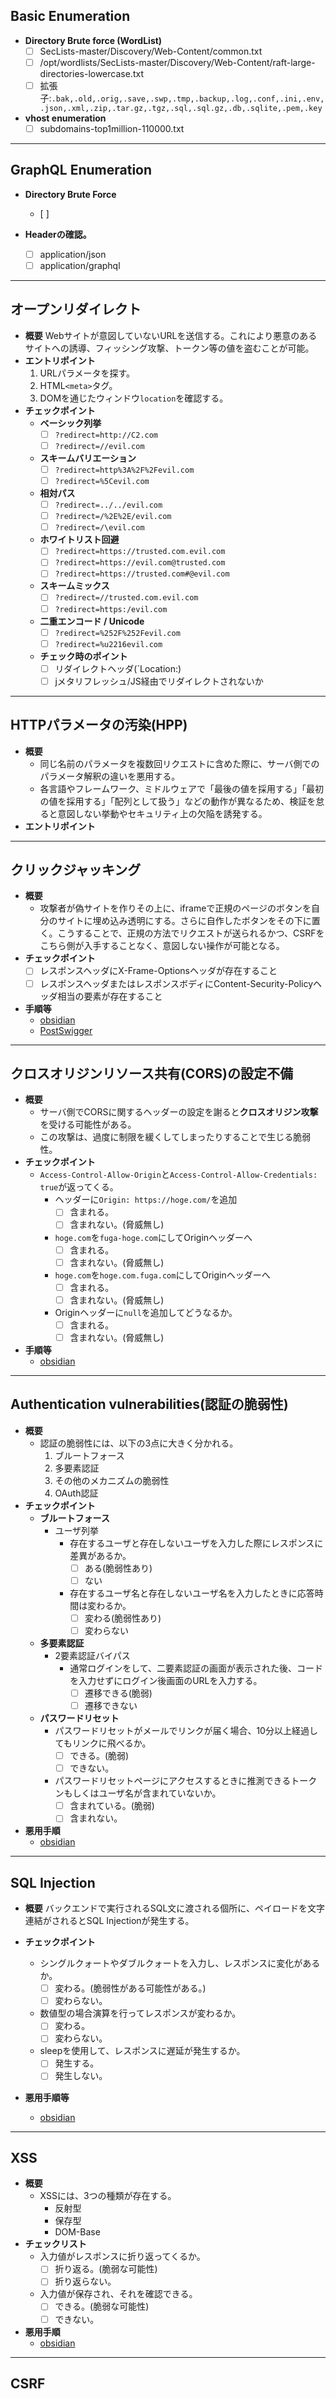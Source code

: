 ## Basic Enumeration
- **Directory Brute force (WordList)**
	- [ ] SecLists-master/Discovery/Web-Content/common.txt
	- [ ] /opt/wordlists/SecLists-master/Discovery/Web-Content/raft-large-directories-lowercase.txt
	- [ ] 拡張子:`.bak,.old,.orig,.save,.swp,.tmp,.backup,.log,.conf,.ini,.env,.json,.xml,.zip,.tar.gz,.tgz,.sql,.sql.gz,.db,.sqlite,.pem,.key`

- **vhost enumeration**
	- [ ] subdomains-top1million-110000.txt

---
## GraphQL  Enumeration
- **Directory Brute Force**
	- [ ] 

- **Headerの確認。**
	- [ ] application/json
	- [ ] application/graphql

---
## オープンリダイレクト
- **概要**
	Webサイトが意図していないURLを送信する。これにより悪意のあるサイトへの誘導、フィッシング攻撃、トークン等の値を盗むことが可能。
- **エントリポイント**
	1. URLパラメータを探す。
	2. HTML`<meta>`タグ。
	3. DOMを通じたウィンドウ`location`を確認する。
- **チェックポイント**
	- **ベーシック列挙**
		- [ ] `?redirect=http://C2.com`
		- [ ] `?redirect=//evil.com`
	- **スキームバリエーション**
		- [ ] `?redirect=http%3A%2F%2Fevil.com`
		- [ ] `?redirect=%5Cevil.com`
	- **相対パス**
		- [ ] `?redirect=../../evil.com`
		- [ ] `?redirect=/%2E%2E/evil.com`
		- [ ] `?redirect=/\evil.com`
	- **ホワイトリスト回避**
		- [ ] `?redirect=https://trusted.com.evil.com`
		- [ ] `?redirect=https://evil.com@trusted.com`
		- [ ] `?redirect=https://trusted.com#@evil.com`
	- **スキームミックス**
		- [ ] `?redirect=//trusted.com.evil.com`
		- [ ] `?redirect=https:/evil.com`
	- **二重エンコード / Unicode**
		- [ ] `?redirect=%252F%252Fevil.com`
		- [ ] `?redirect=%u2216evil.com`
	- **チェック時のポイント**
		- [ ] リダイレクトヘッダ(`Location:)
		- [ ] jメタリフレッシュ/JS経由でリダイレクトされないか

---
## HTTPパラメータの汚染(HPP)
- **概要**
	- 同じ名前のパラメータを複数回リクエストに含めた際に、サーバ側でのパラメータ解釈の違いを悪用する。
	- 各言語やフレームワーク、ミドルウェアで「最後の値を採用する」「最初の値を採用する」「配列として扱う」などの動作が異なるため、検証を怠ると意図しない挙動やセキュリティ上の欠陥を誘発する。
- **エントリポイント**

---
## クリックジャッキング

- **概要**
	- 攻撃者が偽サイトを作りその上に、iframeで正規のページのボタンを自分のサイトに埋め込み透明にする。さらに自作したボタンをその下に置く。こうすることで、正規の方法でリクエストが送られるかつ、CSRFをこちら側が入手することなく、意図しない操作が可能となる。
- **チェックポイント**
	- [ ] レスポンスヘッダにX-Frame-Optionsヘッダが存在すること
	- [ ] レスポンスヘッダまたはレスポンスボディにContent-Security-Policyヘッダ相当の要素が存在すること
- **手順等**
	- [obsidian](obsidian://open?vault=CheatSheet&file=ChatSheet%2F%E8%84%86%E5%BC%B1%E6%80%A7%E5%88%A5%2FWeb%2FClickJacking)
	- [PostSwigger](https://portswigger.net/web-security/clickjacking#what-is-clickjacking)
---
## クロスオリジンリソース共有(CORS)の設定不備
- **概要**
	- サーバ側でCORSに関するヘッダーの設定を謝ると**クロスオリジン攻撃**を受ける可能性がある。
	- この攻撃は、過度に制限を緩くしてしまったりすることで生じる脆弱性。
- **チェックポイント**
	- `Access-Control-Allow-Origin`と`Access-Control-Allow-Credentials: true`が返ってくる。
		- ヘッダーに`Origin: https://hoge.com/`を追加
			- [ ] 含まれる。
			- [ ] 含まれない。(脅威無し)
		- `hoge.com`を`fuga-hoge.com`にしてOriginヘッダーへ
			- [ ] 含まれる。
			- [ ] 含まれない。(脅威無し)
		- `hoge.com`を`hoge.com.fuga.com`にしてOriginヘッダーへ
			- [ ] 含まれる。
			- [ ] 含まれない。(脅威無し)
		- Originヘッダーに`null`を追加してどうなるか。
			- [ ] 含まれる。
			- [ ] 含まれない。(脅威無し)
- **手順等**
	- [obsidian](obsidian://open?vault=CheatSheet&file=ChatSheet%2F%E8%84%86%E5%BC%B1%E6%80%A7%E5%88%A5%2FWeb%2F%E3%82%AF%E3%83%AD%E3%82%B9%E3%82%AA%E3%83%AA%E3%82%B8%E3%83%B3%E3%83%AA%E3%82%BD%E3%83%BC%E3%82%B9%E5%85%B1%E6%9C%89(CORS))
---
## Authentication vulnerabilities(認証の脆弱性)
- **概要**
	- 認証の脆弱性には、以下の3点に大きく分かれる。
		1. ブルートフォース
		2. 多要素認証
		3. その他のメカニズムの脆弱性
		4. OAuth認証
- **チェックポイント**
	- **ブルートフォース**
		- ユーザ列挙
			- 存在するユーザと存在しないユーザを入力した際にレスポンスに差異があるか。
				- [ ] ある(脆弱性あり)
				- [ ] ない
			- 存在するユーザ名と存在しないユーザ名を入力したときに応答時間は変わるか。
				- [ ] 変わる(脆弱性あり)
				- [ ] 変わらない
	- **多要素認証**
		- 2要素認証バイパス
			- 通常ログインをして、二要素認証の画面が表示された後、コードを入力せずにログイン後画面のURLを入力する。
				- [ ] 遷移できる(脆弱)
				- [ ] 遷移できない
	- **パスワードリセット**
		- パスワードリセットがメールでリンクが届く場合、10分以上経過してもリンクに飛べるか。
			- [ ] できる。(脆弱)
			- [ ] できない。
		- パスワードリセットページにアクセスするときに推測できるトークンもしくはユーザ名が含まれていないか。
			- [ ] 含まれている。(脆弱)
			- [ ] 含まれない。
- **悪用手順**
	- [obsidian](obsidian://open?vault=CheatSheet&file=ChatSheet%2F%E8%84%86%E5%BC%B1%E6%80%A7%E5%88%A5%2FWeb%2FAuthentication%20vulnerabilities(%E8%AA%8D%E8%A8%BC%E3%81%AE%E8%84%86%E5%BC%B1%E6%80%A7))
---
## SQL Injection
- **概要**
	バックエンドで実行されるSQL文に渡される個所に、ペイロードを文字連結がされるとSQL Injectionが発生する。

- **チェックポイント**
	- シングルクォートやダブルクォートを入力し、レスポンスに変化があるか。
		- [ ] 変わる。(脆弱性がある可能性がある。)
		- [ ] 変わらない。
	- 数値型の場合演算を行ってレスポンスが変わるか。
		- [ ] 変わる。
		- [ ] 変わらない。
	- sleepを使用して、レスポンスに遅延が発生するか。
		- [ ] 発生する。
		- [ ] 発生しない。

- **悪用手順等**
	- [obsidian](obsidian://open?vault=CheatSheet&file=ChatSheet%2F%E8%84%86%E5%BC%B1%E6%80%A7%E5%88%A5%2FWeb%2FSQL%20Injection)

---
## XSS
- **概要**
	- XSSには、3つの種類が存在する。
		- 反射型
		- 保存型
		- DOM-Base
- **チェックリスト**
	- 入力値がレスポンスに折り返ってくるか。
		- [ ] 折り返る。(脆弱な可能性)
		- [ ] 折り返らない。
	- 入力値が保存され、それを確認できる。
		- [ ] できる。(脆弱な可能性)
		- [ ] できない。
- **悪用手順**
	- [obsidian](obsidian://open?vault=CheatSheet&file=ChatSheet%2F%E8%84%86%E5%BC%B1%E6%80%A7%E5%88%A5%2FWeb%2FXSS)
---
## CSRF
